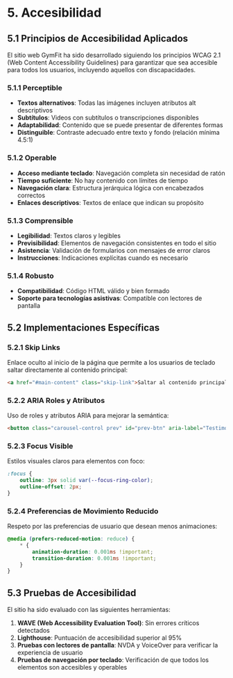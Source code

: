 # 5. Accesibilidad

## 5.1 Principios de Accesibilidad Aplicados

El sitio web GymFit ha sido desarrollado siguiendo los principios WCAG 2.1 (Web Content Accessibility Guidelines) para garantizar que sea accesible para todos los usuarios, incluyendo aquellos con discapacidades.

### 5.1.1 Perceptible
- **Textos alternativos**: Todas las imágenes incluyen atributos alt descriptivos
- **Subtítulos**: Videos con subtítulos o transcripciones disponibles
- **Adaptabilidad**: Contenido que se puede presentar de diferentes formas
- **Distinguible**: Contraste adecuado entre texto y fondo (relación mínima 4.5:1)

### 5.1.2 Operable
- **Acceso mediante teclado**: Navegación completa sin necesidad de ratón
- **Tiempo suficiente**: No hay contenido con límites de tiempo
- **Navegación clara**: Estructura jerárquica lógica con encabezados correctos
- **Enlaces descriptivos**: Textos de enlace que indican su propósito

### 5.1.3 Comprensible
- **Legibilidad**: Textos claros y legibles
- **Previsibilidad**: Elementos de navegación consistentes en todo el sitio
- **Asistencia**: Validación de formularios con mensajes de error claros
- **Instrucciones**: Indicaciones explícitas cuando es necesario

### 5.1.4 Robusto
- **Compatibilidad**: Código HTML válido y bien formado
- **Soporte para tecnologías asistivas**: Compatible con lectores de pantalla

## 5.2 Implementaciones Específicas

### 5.2.1 Skip Links
Enlace oculto al inicio de la página que permite a los usuarios de teclado saltar directamente al contenido principal:
```html
<a href="#main-content" class="skip-link">Saltar al contenido principal</a>
```

### 5.2.2 ARIA Roles y Atributos
Uso de roles y atributos ARIA para mejorar la semántica:
```html
<button class="carousel-control prev" id="prev-btn" aria-label="Testimonio anterior">❮</button>
```

### 5.2.3 Focus Visible
Estilos visuales claros para elementos con foco:
```css
:focus {
    outline: 3px solid var(--focus-ring-color);
    outline-offset: 2px;
}
```

### 5.2.4 Preferencias de Movimiento Reducido
Respeto por las preferencias de usuario que desean menos animaciones:
```css
@media (prefers-reduced-motion: reduce) {
    * {
        animation-duration: 0.001ms !important;
        transition-duration: 0.001ms !important;
    }
}
```

## 5.3 Pruebas de Accesibilidad

El sitio ha sido evaluado con las siguientes herramientas:

1. **WAVE (Web Accessibility Evaluation Tool)**: Sin errores críticos detectados
2. **Lighthouse**: Puntuación de accesibilidad superior al 95%
3. **Pruebas con lectores de pantalla**: NVDA y VoiceOver para verificar la experiencia de usuario
4. **Pruebas de navegación por teclado**: Verificación de que todos los elementos son accesibles y operables
